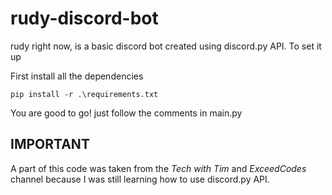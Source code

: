 # rudy-discord-bot
rudy right now, is a basic discord bot created using discord.py API. To set it up

First install all the dependencies

```
pip install -r .\requirements.txt
```
You are good to go! just follow the comments in main.py

## IMPORTANT 
A part of this code was taken from the *Tech with Tim* and *ExceedCodes* channel because I was still learning how to use discord.py API.
